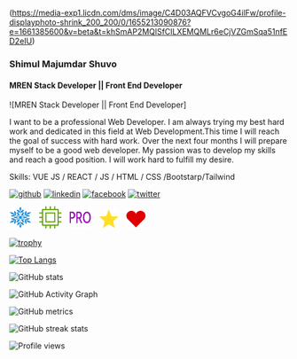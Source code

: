 (https://media-exp1.licdn.com/dms/image/C4D03AQFVCvgoG4ilFw/profile-displayphoto-shrink_200_200/0/1655213090876?e=1661385600&v=beta&t=khSmAP2MQlSfClLXEMQMLr6eCjVZGmSqa51nfED2eIU)
### Shimul Majumdar Shuvo
#### MREN Stack Developer || Front End Developer
![MREN Stack Developer || Front End Developer]

I want to be a professional Web Developer. I am always trying my best hard work and dedicated in this field at Web Development.This time I will reach the goal of success with hard work. Over the next four months I will prepare myself to be a good web developer. My passion was to develop my skills and reach a good position. I will work hard to fulfill my desire.

Skills: VUE JS / REACT / JS / HTML / CSS /Bootstarp/Tailwind 



[<img src='https://cdn.jsdelivr.net/npm/simple-icons@3.0.1/icons/github.svg' alt='github' height='40'>](https://github.com/Shimulmajumdarshuvo)  [<img src='https://cdn.jsdelivr.net/npm/simple-icons@3.0.1/icons/linkedin.svg' alt='linkedin' height='40'>](https://www.linkedin.com/in/https://www.linkedin.com/in/shimul-majumdar-a4ab4820b//)  [<img src='https://cdn.jsdelivr.net/npm/simple-icons@3.0.1/icons/facebook.svg' alt='facebook' height='40'>](https://www.facebook.com/https://web.facebook.com/shimulmajumdar.shuvo)  [<img src='https://cdn.jsdelivr.net/npm/simple-icons@3.0.1/icons/twitter.svg' alt='twitter' height='40'>](https://twitter.com/@ShimulMajumdar2)  

<a href='https://archiveprogram.github.com/'><img src='https://raw.githubusercontent.com/acervenky/animated-github-badges/master/assets/acbadge.gif' width='40' height='40'></a> <a href='https://docs.github.com/en/developers'><img src='https://raw.githubusercontent.com/acervenky/animated-github-badges/master/assets/devbadge.gif' width='40' height='40'></a> <a href='https://github.com/pricing'><img src='https://raw.githubusercontent.com/acervenky/animated-github-badges/master/assets/pro.gif' width='40' height='40'></a> <a href='https://stars.github.com/'><img src='https://raw.githubusercontent.com/acervenky/animated-github-badges/master/assets/starbadge.gif' width='35' height='35'></a> <a href='https://docs.github.com/en/github/supporting-the-open-source-community-with-github-sponsors'><img src='https://raw.githubusercontent.com/acervenky/animated-github-badges/master/assets/sponsorbadge.gif' width='35' height='35'></a> 

[![trophy](https://github-profile-trophy.vercel.app/?username=Shimulmajumdarshuvo)](https://github.com/ryo-ma/github-profile-trophy)

[![Top Langs](https://github-readme-stats.vercel.app/api/top-langs/?username=Shimulmajumdarshuvo)](https://github.com/anuraghazra/github-readme-stats)

![GitHub stats](https://github-readme-stats.vercel.app/api?username=Shimulmajumdarshuvo&show_icons=true)  

![GitHub Activity Graph](https://activity-graph.herokuapp.com/graph?username=Shimulmajumdarshuvo)  

![GitHub metrics](https://metrics.lecoq.io/Shimulmajumdarshuvo)  

![GitHub streak stats](https://github-readme-streak-stats.herokuapp.com/?user=Shimulmajumdarshuvo)  

![Profile views](https://gpvc.arturio.dev/Shimulmajumdarshuvo)  
